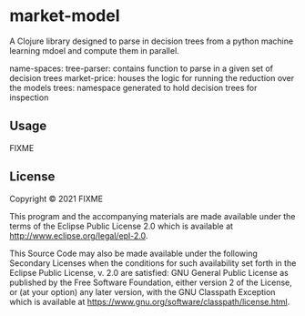 # market-model

A Clojure library designed to parse in decision trees from a python machine
learning mdoel and compute them in parallel.

name-spaces:
tree-parser: contains function to parse in a given set of decision trees
market-price: houses the logic for running the reduction over the models
trees: namespace generated to hold decision trees for inspection

## Usage

FIXME

## License

Copyright © 2021 FIXME

This program and the accompanying materials are made available under the
terms of the Eclipse Public License 2.0 which is available at
http://www.eclipse.org/legal/epl-2.0.

This Source Code may also be made available under the following Secondary
Licenses when the conditions for such availability set forth in the Eclipse
Public License, v. 2.0 are satisfied: GNU General Public License as published by
the Free Software Foundation, either version 2 of the License, or (at your
option) any later version, with the GNU Classpath Exception which is available
at https://www.gnu.org/software/classpath/license.html.

